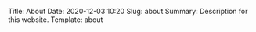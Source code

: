 Title: About
Date: 2020-12-03 10:20
Slug: about
Summary: Description for this website.
Template: about
